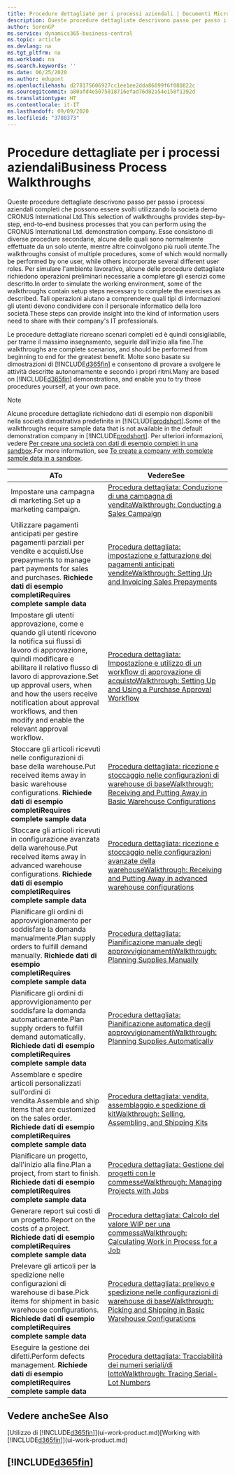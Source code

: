 ```yaml
---
title: Procedure dettagliate per i processi aziendali | Documenti Microsoft
description: Queste procedure dettagliate descrivono passo per passo i processi aziendali completi che possono essere svolti utilizzando la società demo CRONUS International Ltd. Esse consistono di diverse procedure secondarie, alcune delle quali sono normalmente effettuate da un solo utente, mentre altre coinvolgono più ruoli utente. Per simulare l'ambiente lavorativo, alcune delle procedure dettagliate richiedono operazioni preliminari necessarie a completare gli esercizi come descritto. Tali operazioni aiutano a comprendere quali tipi di informazioni gli utenti devono condividere con il personale informatico della loro società.
author: SorenGP
ms.service: dynamics365-business-central
ms.topic: article
ms.devlang: na
ms.tgt_pltfrm: na
ms.workload: na
ms.search.keywords: ''
ms.date: 06/25/2020
ms.author: edupont
ms.openlocfilehash: d278175606927cc1ee1ee2dda86099f6f080822c
ms.sourcegitcommit: a80afd4e5075018716efad76d82a54e158f1392d
ms.translationtype: HT
ms.contentlocale: it-IT
ms.lasthandoff: 09/09/2020
ms.locfileid: "3788373"
---
```

# <a name="business-process-walkthroughs"></a><span data-ttu-id="d21e1-106">Procedure dettagliate per i processi aziendali</span><span class="sxs-lookup"><span data-stu-id="d21e1-106">Business Process Walkthroughs</span></span>

<span data-ttu-id="d21e1-107">Queste procedure dettagliate descrivono passo per passo i processi aziendali completi che possono essere svolti utilizzando la società demo CRONUS International Ltd.</span><span class="sxs-lookup"><span data-stu-id="d21e1-107">This selection of walkthroughs provides step-by-step, end-to-end business processes that you can perform using the CRONUS International Ltd. demonstration company.</span></span> <span data-ttu-id="d21e1-108">Esse consistono di diverse procedure secondarie, alcune delle quali sono normalmente effettuate da un solo utente, mentre altre coinvolgono più ruoli utente.</span><span class="sxs-lookup"><span data-stu-id="d21e1-108">The walkthroughs consist of multiple procedures, some of which would normally be performed by one user, while others incorporate several different user roles.</span></span> <span data-ttu-id="d21e1-109">Per simulare l'ambiente lavorativo, alcune delle procedure dettagliate richiedono operazioni preliminari necessarie a completare gli esercizi come descritto.</span><span class="sxs-lookup"><span data-stu-id="d21e1-109">In order to simulate the working environment, some of the walkthroughs contain setup steps necessary to complete the exercises as described.</span></span> <span data-ttu-id="d21e1-110">Tali operazioni aiutano a comprendere quali tipi di informazioni gli utenti devono condividere con il personale informatico della loro società.</span><span class="sxs-lookup"><span data-stu-id="d21e1-110">These steps can provide insight into the kind of information users need to share with their company's IT professionals.</span></span>  

 <span data-ttu-id="d21e1-111">Le procedure dettagliate ricreano scenari completi ed è quindi consigliabile, per trarne il massimo insegnamento, seguirle dall'inizio alla fine.</span><span class="sxs-lookup"><span data-stu-id="d21e1-111">The walkthroughs are complete scenarios, and should be performed from beginning to end for the greatest benefit.</span></span> <span data-ttu-id="d21e1-112">Molte sono basate su dimostrazioni di [!INCLUDE[d365fin](includes/d365fin_md.md)] e consentono di provare a svolgere le attività descritte autonomamente e secondo i propri ritmi.</span><span class="sxs-lookup"><span data-stu-id="d21e1-112">Many are based on [!INCLUDE[d365fin](includes/d365fin_md.md)] demonstrations, and enable you to try those procedures yourself, at your own pace.</span></span>  

> [!NOTE]
> <span data-ttu-id="d21e1-113">Alcune procedure dettagliate richiedono dati di esempio non disponibili nella società dimostrativa predefinita in [!INCLUDE[prodshort](includes/prodshort.md)].</span><span class="sxs-lookup"><span data-stu-id="d21e1-113">Some of the walkthroughs require sample data that is not available in the default demonstration company in [!INCLUDE[prodshort](includes/prodshort.md)].</span></span> <span data-ttu-id="d21e1-114">Per ulteriori informazioni, vedere [Per creare una società con dati di esempio completi in una sandbox](across-how-create-sandbox-environment.md#to-create-a-company-with-complete-sample-data-in-a-sandbox).</span><span class="sxs-lookup"><span data-stu-id="d21e1-114">For more information, see [To create a company with complete sample data in a sandbox](across-how-create-sandbox-environment.md#to-create-a-company-with-complete-sample-data-in-a-sandbox).</span></span>

|<span data-ttu-id="d21e1-115">A</span><span class="sxs-lookup"><span data-stu-id="d21e1-115">To</span></span>|<span data-ttu-id="d21e1-116">Vedere</span><span class="sxs-lookup"><span data-stu-id="d21e1-116">See</span></span>|  
|--------|---------|  
|<span data-ttu-id="d21e1-117">Impostare una campagna di marketing.</span><span class="sxs-lookup"><span data-stu-id="d21e1-117">Set up a marketing campaign.</span></span>|[<span data-ttu-id="d21e1-118">Procedura dettagliata: Conduzione di una campagna di vendita</span><span class="sxs-lookup"><span data-stu-id="d21e1-118">Walkthrough: Conducting a Sales Campaign</span></span>](walkthrough-conducting-a-sales-campaign.md)|  
|<span data-ttu-id="d21e1-119">Utilizzare pagamenti anticipati per gestire pagamenti parziali per vendite e acquisti.</span><span class="sxs-lookup"><span data-stu-id="d21e1-119">Use prepayments to manage part payments for sales and purchases.</span></span> <span data-ttu-id="d21e1-120">**Richiede dati di esempio completi**</span><span class="sxs-lookup"><span data-stu-id="d21e1-120">**Requires complete sample data**</span></span> |[<span data-ttu-id="d21e1-121">Procedura dettagliata: impostazione e fatturazione dei pagamenti anticipati vendite</span><span class="sxs-lookup"><span data-stu-id="d21e1-121">Walkthrough: Setting Up and Invoicing Sales Prepayments</span></span>](walkthrough-setting-up-and-invoicing-sales-prepayments.md)|  
|<span data-ttu-id="d21e1-122">Impostare gli utenti approvazione, come e quando gli utenti ricevono la notifica sui flussi di lavoro di approvazione, quindi modificare e abilitare il relativo flusso di lavoro di approvazione.</span><span class="sxs-lookup"><span data-stu-id="d21e1-122">Set up approval users, when and how the users receive notification about approval workflows, and then modify and enable the relevant approval workflow.</span></span>|[<span data-ttu-id="d21e1-123">Procedura dettagliata: Impostazione e utilizzo di un workflow di approvazione di acquisto</span><span class="sxs-lookup"><span data-stu-id="d21e1-123">Walkthrough: Setting Up and Using a Purchase Approval Workflow</span></span>](walkthrough-setting-up-and-using-a-purchase-approval-workflow.md)|  
|<span data-ttu-id="d21e1-124">Stoccare gli articoli ricevuti nelle configurazioni di base della warehouse.</span><span class="sxs-lookup"><span data-stu-id="d21e1-124">Put received items away in basic warehouse configurations.</span></span> <span data-ttu-id="d21e1-125">**Richiede dati di esempio completi**</span><span class="sxs-lookup"><span data-stu-id="d21e1-125">**Requires complete sample data**</span></span>|[<span data-ttu-id="d21e1-126">Procedura dettagliata: ricezione e stoccaggio nelle configurazioni di warehouse di base</span><span class="sxs-lookup"><span data-stu-id="d21e1-126">Walkthrough: Receiving and Putting Away in Basic Warehouse Configurations</span></span>](walkthrough-receiving-and-putting-away-in-basic-warehousing.md)|  
|<span data-ttu-id="d21e1-127">Stoccare gli articoli ricevuti in configurazione avanzata della warehouse.</span><span class="sxs-lookup"><span data-stu-id="d21e1-127">Put received items away in advanced warehouse configurations.</span></span> <span data-ttu-id="d21e1-128">**Richiede dati di esempio completi**</span><span class="sxs-lookup"><span data-stu-id="d21e1-128">**Requires complete sample data**</span></span>|[<span data-ttu-id="d21e1-129">Procedura dettagliata: ricezione e stoccaggio nelle configurazioni avanzate della warehouse</span><span class="sxs-lookup"><span data-stu-id="d21e1-129">Walkthrough: Receiving and Putting Away in advanced warehouse configurations</span></span>](walkthrough-receiving-and-putting-away-in-advanced-warehousing.md)|  
|<span data-ttu-id="d21e1-130">Pianificare gli ordini di approvvigionamento per soddisfare la domanda manualmente.</span><span class="sxs-lookup"><span data-stu-id="d21e1-130">Plan supply orders to fulfill demand manually.</span></span> <span data-ttu-id="d21e1-131">**Richiede dati di esempio completi**</span><span class="sxs-lookup"><span data-stu-id="d21e1-131">**Requires complete sample data**</span></span>|[<span data-ttu-id="d21e1-132">Procedura dettagliata: Pianificazione manuale degli approvvigionamenti</span><span class="sxs-lookup"><span data-stu-id="d21e1-132">Walkthrough: Planning Supplies Manually</span></span>](walkthrough-planning-supplies-manually.md)|  
|<span data-ttu-id="d21e1-133">Pianificare gli ordini di approvvigionamento per soddisfare la domanda automaticamente.</span><span class="sxs-lookup"><span data-stu-id="d21e1-133">Plan supply orders to fulfill demand automatically.</span></span> <span data-ttu-id="d21e1-134">**Richiede dati di esempio completi**</span><span class="sxs-lookup"><span data-stu-id="d21e1-134">**Requires complete sample data**</span></span>|[<span data-ttu-id="d21e1-135">Procedura dettagliata: Pianificazione automatica degli approvvigionamenti</span><span class="sxs-lookup"><span data-stu-id="d21e1-135">Walkthrough: Planning Supplies Automatically</span></span>](walkthrough-planning-supplies-automatically.md)|  
|<span data-ttu-id="d21e1-136">Assemblare e spedire articoli personalizzati sull'ordini di vendita.</span><span class="sxs-lookup"><span data-stu-id="d21e1-136">Assemble and ship items that are customized on the sales order.</span></span> <span data-ttu-id="d21e1-137">**Richiede dati di esempio completi**</span><span class="sxs-lookup"><span data-stu-id="d21e1-137">**Requires complete sample data**</span></span>|[<span data-ttu-id="d21e1-138">Procedura dettagliata: vendita, assemblaggio e spedizione di kit</span><span class="sxs-lookup"><span data-stu-id="d21e1-138">Walkthrough: Selling, Assembling, and Shipping Kits</span></span>](walkthrough-selling-assembling-and-shipping-kits.md)|  
|<span data-ttu-id="d21e1-139">Pianificare un progetto, dall'inizio alla fine.</span><span class="sxs-lookup"><span data-stu-id="d21e1-139">Plan a project, from start to finish.</span></span> <span data-ttu-id="d21e1-140">**Richiede dati di esempio completi**</span><span class="sxs-lookup"><span data-stu-id="d21e1-140">**Requires complete sample data**</span></span>|[<span data-ttu-id="d21e1-141">Procedura dettagliata: Gestione dei progetti con le commesse</span><span class="sxs-lookup"><span data-stu-id="d21e1-141">Walkthrough: Managing Projects with Jobs</span></span>](walkthrough-managing-projects-with-jobs.md)|  
|<span data-ttu-id="d21e1-142">Generare report sui costi di un progetto.</span><span class="sxs-lookup"><span data-stu-id="d21e1-142">Report on the costs of a project.</span></span> <span data-ttu-id="d21e1-143">**Richiede dati di esempio completi**</span><span class="sxs-lookup"><span data-stu-id="d21e1-143">**Requires complete sample data**</span></span>|[<span data-ttu-id="d21e1-144">Procedura dettagliata: Calcolo del valore WIP per una commessa</span><span class="sxs-lookup"><span data-stu-id="d21e1-144">Walkthrough: Calculating Work in Process for a Job</span></span>](walkthrough-calculating-work-in-process-for-a-job.md)|  
|<span data-ttu-id="d21e1-145">Prelevare gli articoli per la spedizione nelle configurazioni di warehouse di base.</span><span class="sxs-lookup"><span data-stu-id="d21e1-145">Pick items for shipment in basic warehouse configurations.</span></span> <span data-ttu-id="d21e1-146">**Richiede dati di esempio completi**</span><span class="sxs-lookup"><span data-stu-id="d21e1-146">**Requires complete sample data**</span></span>|[<span data-ttu-id="d21e1-147">Procedura dettagliata: prelievo e spedizione nelle configurazioni di warehouse di base</span><span class="sxs-lookup"><span data-stu-id="d21e1-147">Walkthrough: Picking and Shipping in Basic Warehouse Configurations</span></span>](walkthrough-picking-and-shipping-in-basic-warehousing.md)|  
|<span data-ttu-id="d21e1-148">Eseguire la gestione dei difetti.</span><span class="sxs-lookup"><span data-stu-id="d21e1-148">Perform defects management.</span></span> <span data-ttu-id="d21e1-149">**Richiede dati di esempio completi**</span><span class="sxs-lookup"><span data-stu-id="d21e1-149">**Requires complete sample data**</span></span>|[<span data-ttu-id="d21e1-150">Procedura dettagliata: Tracciabilità dei numeri seriali/di lotto</span><span class="sxs-lookup"><span data-stu-id="d21e1-150">Walkthrough: Tracing Serial-Lot Numbers</span></span>](walkthrough-tracing-serial-lot-numbers.md)|  

## <a name="see-also"></a><span data-ttu-id="d21e1-151">Vedere anche</span><span class="sxs-lookup"><span data-stu-id="d21e1-151">See Also</span></span>

<span data-ttu-id="d21e1-152">[Utilizzo di [!INCLUDE[d365fin](includes/d365fin_md.md)]](ui-work-product.md)</span><span class="sxs-lookup"><span data-stu-id="d21e1-152">[Working with [!INCLUDE[d365fin](includes/d365fin_md.md)]](ui-work-product.md)</span></span>  

## [!INCLUDE[d365fin](includes/free_trial_md.md)]  
